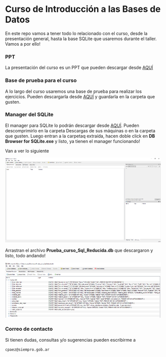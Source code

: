 # Curso de Introducción a las Bases de Datos
En este repo vamos a tener todo lo relacionado con el curso, desde la presentación general, hasta la base SQLite que usaremos durante el taller. Vamos a por ello!


### PPT
La presentación del curso es un PPT que pueden descargar desde
[AQUÍ](https://github.com/SIEMPROpaez/tallerBBDD/blob/b2d63b55526d671543b98ee9b3419be1c51a308b/ppt/Curso%20introducci%C3%B3n%20base%20de%20datos.pptx)


### Base de prueba para el curso
A lo largo del curso usaremos una base de prueba para realizar los ejercicios. Pueden descargarla desde [AQUÍ](https://github.com/SIEMPROpaez/tallerBBDD/blob/e6755ff8f47f1aa6b4103a94aa9665a490580bfc/base/Prueba_curso_Sql_Reducida.db) y guardarla en la carpeta que gusten.


### Manager del SQLite
El manager para SQLite lo podrán descargar desde [AQUÍ](https://download.sqlitebrowser.org/DB.Browser.for.SQLite-v3.13.0-win64.zip). Pueden descomprimirlo en la carpeta Descargas de sus máquinas o en la carpeta que gusten. Luego entran a la carpetaq extraída, hacen doble click en **DB Browser for SQLite.exe** y listo, ya tienen el manager funcionando! 

Van a ver lo siguiente

<img src="imagenes/dbbrowserforsqlite.png" alt="drawing" style="width:600px;"/>

Arrastran el archivo **Prueba_curso_Sql_Reducida.db** que descargaron y listo, todo andando!

<img src="imagenes/basecargada.png" alt="drawing" style="width:600px;"/>


### Correo de contacto
Si tienen dudas, consultas y/o sugerencias pueden escribirme a 

```
cpaez@siempro.gob.ar
```
